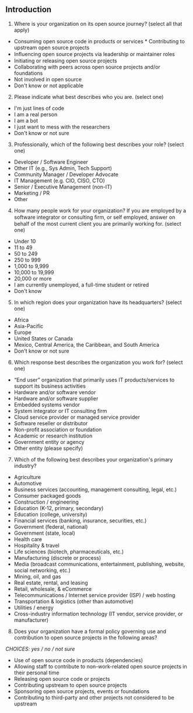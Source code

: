 ## Introduction

1. Where is your organization on its open source journey? (select all that apply)
* Consuming open source code in products or services * Contributing to upstream open source projects
* Inﬂuencing open source projects via leadership or maintainer roles 
* Initiating or releasing open source projects
* Collaborating with peers across open source projects and/or foundations
* Not involved in open source
* Don't know or not applicable

2. Please indicate what best describes who you are. (select one)
* I'm just lines of code
* I am a real person
* I am a bot
* I just want to mess with the researchers
* Don't know or not sure

3. Professionally, which of the following best describes your role? (select one)
* Developer / Software Engineer
* Other IT (e.g., Sys Admin, Tech Support)
* Community Manager / Developer Advocate
* IT Management (e.g. CIO, CISO, CTO)
* Senior / Executive Management (non-IT)
* Marketing / PR
* Other


4. How many people work for your organization? If you are employed by a software integrator or consulting ﬁrm, or self employed, answer on behalf of the most current client you are primarily working for. (select one)
* Under 10
* 11 to 49
* 50 to 249
* 250 to 999
* 1,000 to 9,999
* 10,000 to 19,999
* 20,000 or more
* I am currently unemployed, a full-time student or retired
* Don't know


5. In which region does your organization have its headquarters? (select one)
* Africa
* Asia-Pacific
* Europe
* United States or Canada
* Mexico, Central America, the Caribbean, and South America
* Don't know or not sure

6. Which response best describes the organization you work for? (select one)
* “End user” organization that primarily uses IT products/services to support its business activities
* Hardware and/or software vendor
* Hardware and/or software supplier
* Embedded systems vendor
* System integrator or IT consulting firm
* Cloud service provider or managed service provider
* Software reseller or distributor
* Non-profit association or foundation
* Academic or research institution
* Government entity or agency
* Other entity (please specify)

 7. Which of the following best describes your organization's primary industry?
* Agriculture
* Automotive
* Business services (accounting, management consulting, legal, etc.)
* Consumer packaged goods
* Construction / engineering
* Education (K-12, primary, secondary)
* Education (college, university)
* Financial services (banking, insurance, securities, etc.)
* Government (federal, national)
* Government (state, local)
* Health care
* Hospitality & travel
* Life sciences (biotech, pharmaceuticals, etc.)
* Manufacturing (discrete or process)
* Media (broadcast communications, entertainment, publishing, website, social networking, etc.)
* Mining, oil, and gas
* Real estate, rental, and leasing
* Retail, wholesale, & eCommerce
* Telecommunications / Internet service provider (ISP) / web hosting
* Transportation & logistics (other than automotive)
* Utilities / energy
* Cross-industry information technology (IT vendor, service provider, or manufacturer)

8. Does your organization have a formal policy governing use and contribution to open source projects in the following areas?

*CHOICES: yes / no / not sure*

* Use of open source code in products (dependencies)	
* Allowing staff to contribute to non-work-related open source projects in their personal time 	
* Releasing open source code or projects 	
* Contributing upstream to open source projects 	
* Sponsoring open source projects, events or foundations 	
* Contributing to third-party and other projects not considered to be upstream 
